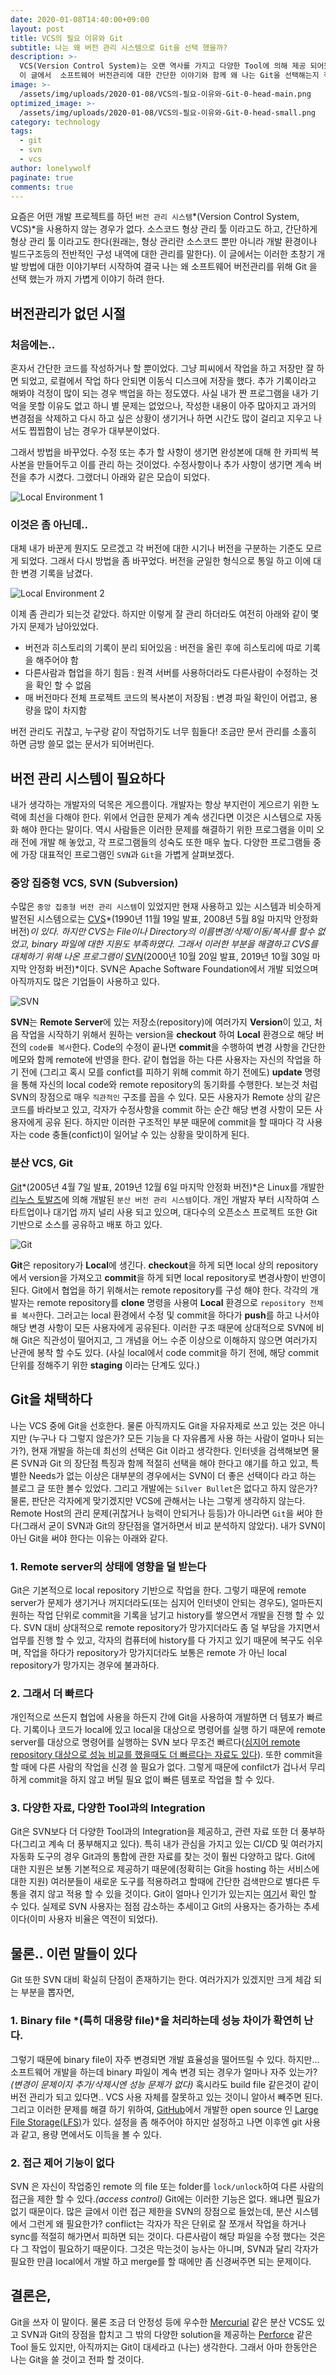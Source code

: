 ```yaml
---
date: 2020-01-08T14:40:00+09:00
layout: post
title: VCS의 필요 이유와 Git
subtitle: 나는 왜 버전 관리 시스템으로 Git을 선택 했을까?
description: >-
  VCS(Version Control System)는 오랜 역사를 가지고 다양한 Tool에 의해 제공 되어왔다.
  이 글에서  소프트웨어 버전관리에 대한 간단한 이야기와 함께 왜 나는 Git을 선택해는지 적어보려 한다.
image: >-
  /assets/img/uploads/2020-01-08/VCS의-필요-이유와-Git-0-head-main.png
optimized_image: >-
  /assets/img/uploads/2020-01-08/VCS의-필요-이유와-Git-0-head-small.png
category: technology
tags:
  - git
  - svn
  - vcs
author: lonelywolf
paginate: true
comments: true
---
```


요즘은 어떤 개발 프로젝트를 하던 `버전 관리 시스템`*(Version Control System, VCS)*을 사용하지 않는 경우가 없다. 소스코드 형상 관리 툴 이라고도 하고, 간단하게 형상 관리 툴 이라고도 한다(원래는, 형상 관리란 소스코드 뿐만 아니라 개발 환경이나 빌드구조등의 전반적인 구성 내역에 대한 관리를 말한다). 이 글에서는 이러한 초창기 개발 방법에 대한 이야기부터 시작하여 결국 나는 왜 소프트웨어 버전관리를 위해 Git 을 선택 했는가 까지 가볍게 이야기 하려 한다.

## 버전관리가 없던 시절
### 처음에는..

혼자서 간단한 코드를 작성하거나 할 뿐이었다. 그냥 피씨에서 작업을 하고 저장만 잘 하면 되었고, 로컬에서 작업 하다 안되면 이동식 디스크에 저장을 했다. 추가 기록이라고 해봐야 걱정이 많이 되는 경우 백업을 하는 정도였다. 사실 내가 짠 프로그램을 내가 기억을 못할 이유도 없고 하니 별 문제는 없었으나, 작성한 내용이 아주 많아지고 과거의 변경점을 삭제하고 다시 하고 싶은 상황이 생기거나 하면 시간도 많이 걸리고 지우고 나서도 찝찝함이 남는 경우가 대부분이었다.

그래서 방법을 바꾸었다. 수정 또는 추가 할 사항이 생기면 완성본에 대해 한 카피씩 복사본을 만들어두고 이를 관리 하는 것이었다. 수정사항이나 추가 사항이 생기면 계속 버전을 추가 시켰다. 그랬더니 아래와 같은 모습이 되었다.

![Local Environment 1][img-1]

### 이것은 좀 아닌데..

대체 내가 바꾼게 뭔지도 모르겠고 각 버전에 대한 시기나 버전을 구분하는 기준도 모르게 되었다. 그래서 다시 방법을 좀 바꾸었다. 버전을 균일한 형식으로 통일 하고 이에 대한 변경 기록을 남겼다.

![Local Environment 2][img-2]

이제 좀 관리가 되는것 같았다. 하지만 이렇게 잘 관리 하더라도 여전히 아래와 같이 몇가지 문제가 남아있었다.

- 버전과 히스토리의 기록이 분리 되어있음 : 버전을 올린 후에 히스토리에 따로 기록을 해주어야 함
- 다른사람과 협업을 하기 힘듬 : 원격 서버를 사용하더라도 다른사람이 수정하는 것을 확인 할 수 없음
- 매 버전마다 전체 프로젝트 코드의 복사본이 저장됨 : 변경 파일 확인이 어렵고, 용량을 많이 차지함

버전 관리도 귀찮고, 누구랑 같이 작업하기도 너무 힘들다! 조금만 문서 관리를 소홀히 하면 금방 쓸모 없는 문서가 되어버린다.


## 버전 관리 시스템이 필요하다

내가 생각하는 개발자의 덕목은 게으름이다. 개발자는 항상 부지런이 게으르기 위한 노력에 최선을 다해야 한다. 위에서 언급한 문제가 계속 생긴다면 이것은 시스템으로 자동화 해야 한다는 말이다. 역시 사람들은 이러한 문제를 해결하기 위한 프로그램을 이미 오래 전에 개발 해 놓았고, 각 프로그램들의 성숙도 또한 매우 높다. 다양한 프로그램들 중에 가장 대표적인 프로그램인 `SVN`과 `Git`을 가볍게 살펴보겠다.

### 중앙 집중형 VCS, SVN (Subversion)

수많은 `중앙 집중형 버전 관리 시스템`이 있었지만 현재 사용하고 있는 시스템과 비슷하게 발전된 시스템으로는 [CVS][wiki-cvs]*(1990년 11월 19일 발표, 2008년 5월 8일 마지막 안정화 버전)*이 있다. 하지만 CVS는 File이나 Directory의 이름변경/삭제/이동/복사를 할수 없었고, binary 파일에 대한 지원도 부족하였다. 그래서 이러한 부분을 해결하고 CVS를 대체하기 위해 나온 프로그램이 [SVN][wiki-svn]*(2000년 10월 20일 발표, 2019년 10월 30일 마지막 안정화 버전)*이다. SVN은 Apache Software Foundation에서 개발 되었으며 아직까지도 많은 기업들이 사용하고 있다. 

![SVN][img-3]

**SVN**는 **Remote Server**에 있는 저장소(repository)에 여러가지 **Version**이 있고, 처음 작업을 시작하기 위해서 원하는 version을 **checkout** 하여 **Local** 환경으로 해당 버전의 `code를 복사`한다. Code의 수정이 끝나면 **commit**을 수행하여 변경 사항을 간단한 메모와 함께 remote에 반영을 한다. 같이 협업을 하는 다른 사용자는 자신의 작업을 하기 전에 (그리고 혹시 모를 confict를 피하기 위해 commit 하기 전에도) **update** 명령을 통해 자신의 local code와 remote repository의 동기화를 수행한다. 보는것 처럼 SVN의 장점으로 매우 `직관적인` 구조를 꼽을 수 있다. 모든 사용자가 Remote 상의 같은 코드를 바라보고 있고, 각자가 수정사항을 commit 하는 순간 해당 변경 사항이 모든 사용자에게 공유 된다. 하지만 이러한 구조적인 부분 때문에 commit을 할 때마다 각 사용자는 code 충돌(confict)이 일어날 수 있는 상황을 맞이하게 된다.

### 분산 VCS, Git

[Git][wiki-git]*(2005년 4월 7일 발표, 2019년 12월 6일 마지막 안정화 버전)*은 Linux를 개발한 [리누스 토발즈][wiki-Linus-Benedict-Torvalds]에 의해 개발된 `분산 버전 관리 시스템`이다. 개인 개발자 부터 시작하여 스타트업이나 대기업 까지 널리 사용 되고 있으며, 대다수의 오픈소스 프로젝트 또한 Git 기반으로 소스를 공유하고 배포 하고 있다.

![Git][img-4]

**Git**은 repository가 **Local**에 생긴다. **checkout**을 하게 되면 local 상의 repository에서 version을 가져오고 **commit**을 하게 되면 local repository로 변경사항이 반영이 된다. Git에서 협업을 하기 위해서는 remote repository를 구성 해야 한다. 각각의 개발자는 remote repository를 **clone** 명령을 사용여 **Local** 환경으로 `repository 전체를 복사`한다. 그러고는 local 환경에서 수정 및 commit을 하다가 **push**를 하고 나서야 해당 변경 사항이 모든 사용자에게 공유된다. 이러한 구조 때문에 상대적으로 SVN에 비해 Git은 직관성이 떨어지고, 그 개념을 어느 수준 이상으로 이해하지 않으면 여러가지 난관에 봉착 할 수도 있다. (사실 local에서 code commit을 하기 전에, 해당 commit 단위를 정해주기 위한 **staging** 이라는 단계도 있다.)


## Git을 채택하다

나는 VCS 중에 Git을 선호한다. 물론 아직까지도 Git을 자유자제로 쓰고 있는 것은 아니지만 (누구나 다 그렇지 않은가? 모든 기능을 다 자유롭게 사용 하는 사람이 얼마나 되는가?), 현재 개발을 하는데 최선의 선택은 Git 이라고 생각한다. 인터넷을 검색해보면 물론 SVN과 Git 의 장단점 특징과 함께 적절히 선택을 해야 한다고 얘기를 하고 있고, 특별한 Needs가 없는 이상은 대부분의 경우에서는 SVN이 더 좋은 선택이다 라고 하는 블로그 글 또한 볼수 있었다. 그리고 개발에는 `Silver Bullet`은 없다고 하지 않은가? 물론, 판단은 각자에게 맞기겠지만 VCS에 관해서는 나는 그렇게 생각하지 않는다. Remote Host의 관리 문제(귀찮거나 능력이 안되거나 등등)가 아니라면 `Git`을 써야 한다(그래서 굳이 SVN과 Git의 장단점을 열거하면서 비교 분석하지 않았다). 내가 SVN이 아닌 Git을 써야 한다는 이유는 아래와 같다.

### 1. Remote server의 상태에 영향을 덜 받는다

Git은 기본적으로 local repository 기반으로 작업을 한다. 그렇기 때문에 remote server가 문제가 생기거나 꺼지더라도(또는 심지어 인터넷이 안되는 경우도), 얼마든지 원하는 작업 단위로 commit을 기록을 남기고 history를 쌓으면서 개발을 진행 할 수 있다. SVN 대비 상대적으로 remote repository가 망가지더라도 좀 덜 부담을 가지면서 업무를 진행 할 수 있고, 각자의 컴퓨터에 history를 다 가지고 있기 때문에 복구도 쉬우며, 작업을 하다가 repository가 망가지더라도 보통은 remote 가 아닌 local repository가 망가지는 경우에 불과하다.

### 2. 그래서 더 빠르다

개인적으로 쓰든지 협업에 사용을 하든지 간에 Git을 사용하여 개발하면 더 템포가 빠르다. 기록이나 코드가 local에 있고 local을 대상으로 명령어를 실행 하기 때문에 remote server를 대상으로 명령어를 실행하는 SVN 보다 무조건 빠르다([심지어 remote repository 대상으로 성능 비교를 했을때도 더 빠르다는 자료도 있다][speed-compare-git-svn]). 또한 commit을 할 때에 다른 사람의 작업을 신경 쓸 필요가 없다. 그렇게 때문에 confilct가 겁나서 무리하게 commit을 하지 않고 버틸 필요 없이 빠른 템포로 작업을 할 수 있다.

### 3. 다양한 자료, 다양한 Tool과의 Integration

Git은 SVN보다 더 다양한 Tool과의 Integration을 제공하고, 관련 자료 또한 더 풍부하다(그리고 계속 더 풍부해지고 있다). 특히 내가 관심을 가지고 있는 CI/CD 및 여러가지 자동화 도구의 경우 Git과의 통합에 관한 자료를 찾는 것이 훨씬 다양하고 많다. Git에 대한 지원은 보통 기본적으로 제공하기 때문에(정확히는 Git을 hosting 하는 서비스에 대한 지원) 여러분들이 새로운 도구를 적용하려고 할때에 간단한 검색만으로 별다른 두통을 겪지 않고 적용 할 수 있을 것이다. Git이 얼마나 인기가 있는지는 [여기][popularity]서 확인 할 수 있다. 실제로 SVN 사용자는 점점 감소하는 추세이고 Git의 사용자는 증가하는 추세이다(이미 사용자 비율은 역전이 되었다).


## 물론.. 이런 말들이 있다

Git 또한 SVN 대비 확실히 단점이 존재하기는 한다. 여러가지가 있겠지만 크게 체감 되는 부분을 뽑자면, 

### 1. Binary file *(특히 대용량 file)*을 처리하는데 성능 차이가 확연히 난다.

그렇기 때문에 binary file이 자주 변경되면 개발 효율성을 떨어뜨릴 수 있다. 하지만... 소프트웨어 개발을 하는데 binary 파일이 계속 변경 되는 경우가 얼마나 자주 있는가? *(변경이 문제이지 추가/삭제시엔 성능 문제가 없다)* 혹시라도 build file 같은것이 같이 버전 관리가 되고 있다면.. VCS 사용 자체를 잘못하고 있는 것이니 알아서 빼주면 된다. 그리고 이러한 문제를 해결 하기 위하여, [GitHub][github-url]에서 개발한 open source 인 [Large File Storage(LFS)][github-lfs-url]가 있다. 설정을 좀 해주어야 하지만 설정하고 나면 이후엔 git 사용과 같고, 용량 면에서도 이득을 볼 수 있다.

### 2. 접근 제어 기능이 없다

SVN 은 자신이 작업중인 remote 의 file 또는 folder를 `lock/unlock`하여 다른 사람의 접근을 제한 할 수 있다.*(access control)* Git에는 이러한 기능은 없다. 왜냐면 필요가 없기 때문이다. 많은 글에서 이런 접근 제한을 SVN의 장점으로 들었는데, 분산 시스템에서 그런게 왜 필요한가? conflict는 각자가 작은 단위로 잘 쪼개서 작업을 하거나 sync를 적절히 해가면서 피하면 되는 것이다. 다른사람이 해당 파일을 수정 했다는 것은 다 그 작업이 필요하기 때문이다. 그것은 막는것이 능사는 아니며, SVN과 달리 각자가 필요한 만큼 local에서 개발 하고 merge를 할 때에만 좀 신경써주면 되는 문제이다.


## 결론은,

Git을 쓰자 이 말이다. 물론 조금 더 안정성 등에 우수한 [Mercurial][mercurial-url] 같은 분산 VCS도 있고 SVN과 Git의 장점을 합치고 그 밖의 다양한 solution을 제공하는 [Perforce][perforce-url] 같은 Tool 들도 있지만, 아직까지는 Git이 대세라고 (나는) 생각한다. 그래서 아마 한동안은 나는 Git을 쓸 것이고 전파 할 것이다.



<!-- LINKS -->
[wiki-svn]: https://en.wikipedia.org/wiki/Apache_Subversion
[wiki-cvs]: https://en.wikipedia.org/wiki/CVS
[wiki-git]: https://en.wikipedia.org/wiki/Git
[wiki-Linus-Benedict-Torvalds]: https://en.wikipedia.org/wiki/Linus_Torvalds
[speed-compare-git-svn]: https://www.lourdas.eu/blog/git-vs-subversion-performance-comparison
[popularity]: https://www.slant.co/topics/370/~best-version-control-systems
[github-url]: https://github.com/
[github-lfs-url]: https://git-lfs.github.com/
[mercurial-url]: https://www.mercurial-scm.org/
[perforce-url]: https://www.perforce.com/

<!-- IMAGES -->
[img-1]: /assets/img/uploads/2020-01-08/VCS의-필요-이유와-Git-1-local-1.png "Local Environment 1"
[img-2]: /assets/img/uploads/2020-01-08/VCS의-필요-이유와-Git-2-local-2.png "Local Environment 2"
[img-3]: /assets/img/uploads/2020-01-08/VCS의-필요-이유와-Git-3-svn.png "SVN"
[img-4]: /assets/img/uploads/2020-01-08/VCS의-필요-이유와-Git-4-git.png "Git"